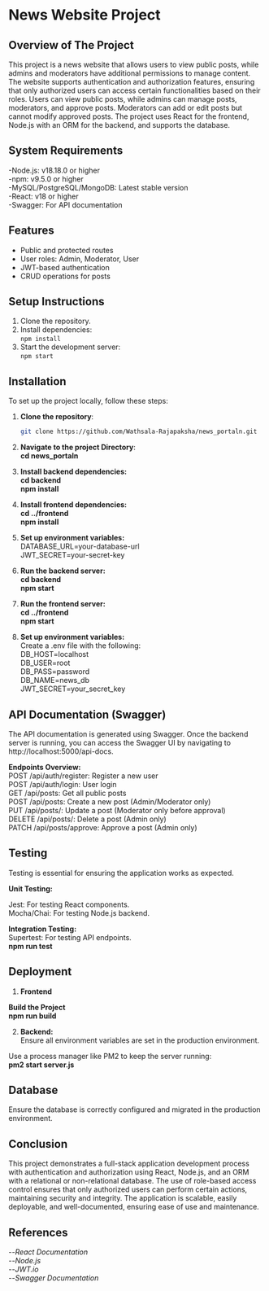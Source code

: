 # News Website Project #


## Overview of The Project
This project is a news website that allows users to view public posts, while admins and moderators have additional permissions to manage content. The website supports authentication and authorization features, ensuring that only authorized users can access certain functionalities based on their roles. Users can view public posts, while admins can manage posts, moderators, and approve posts. Moderators can add or edit posts but cannot modify approved posts. The project uses React for the frontend, Node.js with an ORM for the backend, and supports the database.

## System Requirements
-Node.js: v18.18.0 or higher <br>
-npm: v9.5.0 or higher<br>
-MySQL/PostgreSQL/MongoDB: Latest stable version <br>
-React: v18 or higher <br>
-Swagger: For API documentation <br>


## Features
- Public and protected routes <br>
- User roles: Admin, Moderator, User <br>
- JWT-based authentication <br>
- CRUD operations for posts <br>

## Setup Instructions
1. Clone the repository. <br>
2. Install dependencies: <br>
`npm install` <br>
3. Start the development server: <br> 
`npm start` <br>


## Installation
To set up the project locally, follow these steps:

1. **Clone the repository**:
   ```bash
   git clone https://github.com/Wathsala-Rajapaksha/news_portaln.git

2. **Navigate to the project Directory**: <br>
**cd news_portaln**

3. **Install backend dependencies:** <br>
**cd backend** <br>
**npm install** <br>

4. **Install frontend dependencies:** <br>
**cd ../frontend** <br>
**npm install** <br>

5. **Set up environment variables:** <br>
DATABASE_URL=your-database-url <br>
JWT_SECRET=your-secret-key <br>

6. **Run the backend server:** <br>
**cd backend** <br>
**npm start** <br>

7. **Run the frontend server:** <br>
**cd ../frontend** <br>
**npm start**

8. **Set up environment variables:** <br>
Create a .env file with the following: <br>
DB_HOST=localhost <br>
DB_USER=root <br>
DB_PASS=password <br>
DB_NAME=news_db <br>
JWT_SECRET=your_secret_key <br>


## API Documentation (Swagger) ## 
The API documentation is generated using Swagger. Once the backend server is running, you can access the Swagger UI by navigating to http://localhost:5000/api-docs. <br>

**Endpoints Overview:**<br>
POST /api/auth/register: Register a new user <br>
POST /api/auth/login: User login<br>
GET /api/posts: Get all public posts <br>
POST /api/posts: Create a new post (Admin/Moderator only) <br>
PUT /api/posts/: Update a post (Moderator only before approval) <br>
DELETE /api/posts/: Delete a post (Admin only) <br>
PATCH /api/posts/approve: Approve a post (Admin only)<br>

## Testing ##
Testing is essential for ensuring the application works as expected.<br>

**Unit Testing:** <br>

Jest: For testing React components.<br>
Mocha/Chai: For testing Node.js backend.<br>

**Integration Testing:** <br>
Supertest: For testing API endpoints.<br>
**npm run test** <br>

## Deployment ##
1. **Frontend**<br>

**Build the Project**<br>
**npm run build**<br>

2. **Backend:** <br>
Ensure all environment variables are set in the production environment.<br>

Use a process manager like PM2 to keep the server running:<br>
**pm2 start server.js** <br>

## Database ##
Ensure the database is correctly configured and migrated in the production environment.<br>

## Conclusion ##
This project demonstrates a full-stack application development process with authentication and authorization using React, Node.js, and an ORM with a relational or non-relational database. The use of role-based access control ensures that only authorized users can perform certain actions, maintaining security and integrity. The application is scalable, easily deployable, and well-documented, ensuring ease of use and maintenance.

## References ##
--*React Documentation* <br>
--*Node.js* <br>
--*JWT.io* <br>
--*Swagger Documentation* <br>























